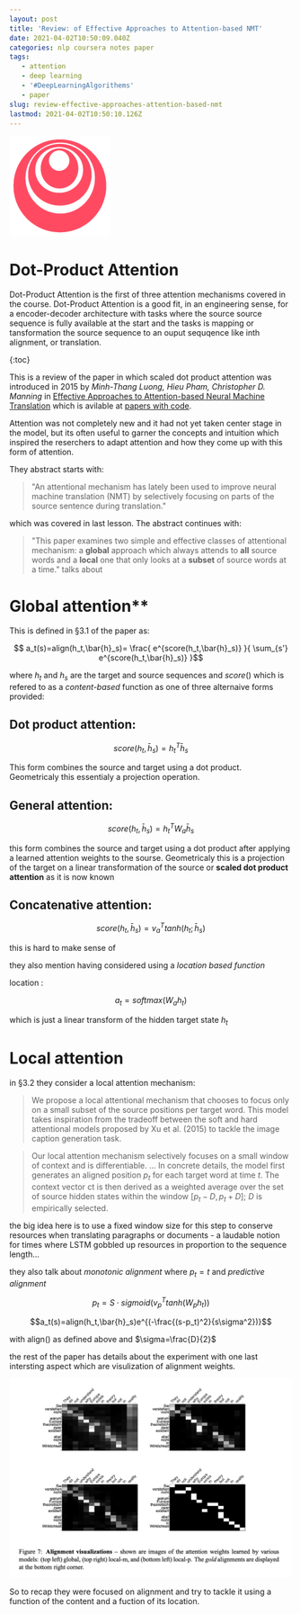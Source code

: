 ```yaml
---
layout: post
title: 'Review: of Effective Approaches to Attention-based NMT'
date: 2021-04-02T10:50:09.040Z
categories: nlp coursera notes paper
tags:
   - attention
   - deep learning
   - '#DeepLearningAlgorithems'
   - paper
slug: review-effective-approaches-attention-based-nmt
lastmod: 2021-04-02T10:50:10.126Z
---
```


![deeplearning.ai](/assets/logos/logo_deeplearning.ai.png#logo)

# Dot-Product Attention

Dot-Product Attention is the first of three attention mechanisms covered in the course. Dot-Product Attention is a good fit, in an engineering sense, for a encoder-decoder architecture with tasks where the source source sequence is fully available at the start and the tasks is mapping or tansformation the source sequence to an ouput sequqence like inth alignment, or translation.
<!--more-->

{:toc}

This is a review of the paper in which scaled dot product attention was introduced in 2015 by *Minh-Thang Luong, Hieu Pham, Christopher D. Manning* in [Effective Approaches to Attention-based Neural Machine Translation](https://arxiv.org/pdf/1508.04025v5.pdf) which is avilable at [papers with code](https://paperswithcode.com/paper/effective-approaches-to-attention-based).



Attention was not completely new and it had not yet taken center stage in the model, but its often useful to garner the concepts and intuition which inspired the reserchers to adapt attention and how they come up with this form of attention.

They abstract starts with:

>  "An attentional mechanism has lately been used to improve neural machine translation (NMT) by selectively focusing on parts of the source sentence during translation."

which was covered in last lesson. The abstract continues with:

> "This paper examines two simple and effective classes of attentional mechanism: a **global** approach
which always attends to **all** source words
and a **local** one that only looks at a **subset**
of source words at a time."
talks about 

# Global attention** 

This is defined in §3.1 of the paper as:

$$ a_t(s)=align(h_t,\bar{h}_s)= \frac{ e^{score(h_t,\bar{h}_s)} }{ \sum_{s'} e^{score(h_t,\bar{h}_s)} }$$

where $h_t$ and $h_s$ are the target and source sequences and 
$score()$ which is refered to as a *content-based* function as one of three alternaive forms provided:

## Dot product attention:

$$ score(h_t,\bar{h}_s)=h_t^T\bar{h}_s$$ 

This form combines the source and target using a dot product. Geometricaly this essentialy a projection operation.

## General attention:

$$ score(h_t,\bar{h}_s)=h_t^TW_a\bar{h}_s$$ 

this form combines the source and target using a dot product after applying a learned attention weights to the sourse. Geometricaly this is a projection of the target on a linear transformation of the source or **scaled dot product attention** as it is now known

## Concatenative attention:

$$ score(h_t,\bar{h}_s)=v_a^Ttanh(h_t;\bar{h}_s)$$ 

this is hard to make sense of 

they also mention having considered using a *location based function*

location : 

$$ a_t = softmax(W_a h_t)$$ 

which is just a linear transform of the hidden target state $h_t$

# Local attention

in §3.2 they consider a local attention mechanism:

> We propose a local attentional mechanism that chooses to focus only on a small subset of the source positions per target word. This model takes inspiration from the tradeoff between the soft and hard attentional models proposed by Xu et al. (2015) to tackle the image caption generation task.

> Our local attention mechanism selectively focuses on a small window of context and is differentiable. ... In concrete details, the model first generates an aligned position $p_t$ for each target word at time $t$. The context vector ct
is then derived as a weighted average over
the set of source hidden states within the window
$[p_t−D, p_t+D]$; $D$ is empirically selected.

the big idea here is to use a fixed window size for this step to conserve resources when translating paragraphs or documents - a laudable notion for times where LSTM gobbled up resources in proportion to the sequence length...

they also talk about *monotonic alignment* where $p_t=t$ and *predictive alignment*

$$p_t=S\cdot sigmoid(v_p^Ttanh(W_ph_t))$$

$$a_t(s)=align(h_t,\bar{h}_s)e^{(-\frac{(s-p_t)^2}{s\sigma^2})}$$

with align() as defined above and $\sigma=\frac{D}{2}$

the rest of the paper has details about the experiment with one last intersting aspect which are visulization of alignment weights.

![alignment-visulization](/assets/week2/c4w2-22-alignment-visulization.png#hi)

So to recap they were focused on alignment and try to tackle it using a function of the content and a fuction of its location.
